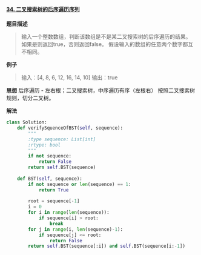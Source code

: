 #### [34. 二叉搜索树的后序遍历序列](https://www.acwing.com/problem/content/44/)
**题目描述**
> 输入一个整数数组，判断该数组是不是某二叉搜索树的后序遍历的结果。
如果是则返回true，否则返回false。
假设输入的数组的任意两个数字都互不相同。

**例子**
> 输入：[4, 8, 6, 12, 16, 14, 10]
输出：true

**思想**
后序遍历 - 左右根；二叉搜索树，中序遍历有序（左根右）
按照二叉搜索树规则，切分二叉树。

**解法**
```python
class Solution:
    def verifySquenceOfBST(self, sequence):
        """
        :type sequence: List[int]
        :rtype: bool
        """
        if not sequence:
            return False
        return self.BST(sequence)
        
    def BST(self, sequence):
        if not sequence or len(sequence) == 1:
            return True
            
        root = sequence[-1]
        i = 0
        for i in range(len(sequence)):
            if sequence[i] > root:
                break
        for j in range(i, len(sequence)-1):
            if sequence[j] <= root:
                return False
        return self.BST(sequence[:i]) and self.BST(sequence[i:-1])
```